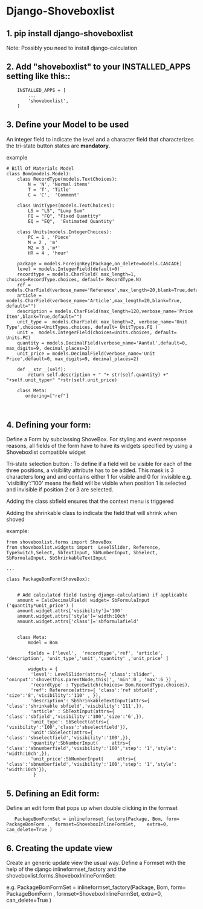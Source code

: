 # Django-Shoveboxlist

## 1. pip install django-shoveboxlist

Note: Possibly you need to install django-calculation

## 2. Add "shoveboxlist" to your INSTALLED_APPS setting like this::

```
	INSTALLED_APPS = [
		...
		'shoveboxlist',
	]
```


## 3. Define your Model to be used 

An integer field to indicate the level and a character field that characterizes the tri-state button states are **mandatory**.

example

```
# Bill Of Materials Model
class Bom(models.Model):
    class RecordType(models.TextChoices): 
        N = 'N', 'Normal items'
        T = 'T', 'Title'
        C = 'C',  'Comment'

    class UnitTypes(models.TextChoices): 
        LS = "LS", "Lump Sum"
        FQ = "FQ", "Fixed Quantity"
        EQ = "EQ",  'Estimated Quantity'

    class Units(models.IntegerChoices):
        PC = 1 , 'Piece'
        M = 2 , 'm'
        M2 = 3 ,'m²'
        HR = 4 , 'hour'

    package = models.ForeignKey(Package,on_delete=models.CASCADE)
    level = models.IntegerField(default=0)
    recordtype = models.CharField( max_length=1, choices=RecordType.choices, default= RecordType.N)
    ref = models.CharField(verbose_name='Reference',max_length=20,blank=True,default='')  
    article = models.CharField(verbose_name='Article',max_length=20,blank=True, default="")  
    description = models.CharField(max_length=120,verbose_name='Price Item',blank=True,default="")
    unit_type =  models.CharField( max_length=2, verbose_name='Unit Type',choices=UnitTypes.choices, default= UnitTypes.FQ ) 
    unit =  models.IntegerField(choices=Units.choices, default= Units.PC) 
    quantity = models.DecimalField(verbose_name='Aantal',default=0, max_digits=9, decimal_places=2)
    unit_price = models.DecimalField(verbose_name='Unit Price',default=0, max_digits=9, decimal_places=2)

    def __str__(self):
        return self.description + " "+ str(self.quantity) +" "+self.unit_type+" "+str(self.unit_price)

    class Meta:
       ordering=["ref"]

     
```

## 4. Defining your form:

Define a Form by subclassing ShoveBox. For styling and event response reasons, all fields of the form have to have its widgets specified by using a Shoveboxlist compatible widget

Tri-state selection button :
To define if a field will be visible for each of the three positions, a visibility attribute has to be added. This mask is 3 characters long and and contains either 1 for visible and  0 for invisible 
e.g.   'visibility':'100' means the field will be visible when position 1 is selected and invisible if position 2 or 3 are selected.

Adding the class sbfield ensures that the context menu is triggered

Adding the shrinkable class to indicate the field that will shrink when shoved

example:

```
from shoveboxlist.forms import ShoveBox
from shoveboxlist.widgets import  LevelSlider, Reference, TypeSwitch,Select, SbTextInput, SbNumberInput, SbSelect, SbFormulaInput, SbShrinkableTextInput

...

class PackageBomForm(ShoveBox):


    # Add calculated field (using django-calculation) if applicable        
    amount = CalcDecimalField( widget= SbFormulaInput ('quantity*unit_price') )
    amount.widget.attrs['visibility']='100'
    amount.widget.attrs['style']='width:10ch' 
    amount.widget.attrs['class']='sbformulafield'


    class Meta:
        model = Bom

        fields = ['level',	'recordtype','ref', 'article', 'description', 'unit_type','unit','quantity' ,'unit_price' ]

        widgets = {
         'level': LevelSlider(attrs={ 'class':'slider', 'oninput':'shove(this.parentNode,this)', 'min':0 , 'max':6 }) ,
         'recordtype' : TypeSwitch(choices= Bom.RecordType.choices),
         'ref': Reference(attrs={ 'class':'ref sbfield', 'size':'8','visibility':'110' , }),
         'description': SbShrinkableTextInput(attrs={ 'class':'shrinkable sbfield','visibility':'111',}),
         'article' : SbTextInput(attrs={ 'class':'sbfield','visibility':'100','size':'6',}),
         'unit_type': SbSelect(attrs={ 'visibility':'100','class':'sbselectfield'}),
         'unit':SbSelect(attrs={ 'class':'sbselectfield','visibility':'100',}),
         'quantity':SbNumberInput(     attrs={  'class':'sbnumberfield','visibility':'100','step': '1','style': 'width:10ch',}),
         'unit_price':SbNumberInput(     attrs={  'class':'sbnumberfield','visibility':'100','step': '1','style': 'width:10ch'}),
          }
```


## 5. Defining an Edit form:

Define an edit form that pops up when double clicking in the formset



       PackageBomFormSet = inlineformset_factory(Package, Bom, form= PackageBomForm ,  formset=ShoveboxInlineFormSet,    extra=0, can_delete=True )

## 6. Creating the update view

Create an generic update view the usual way.
Define a Formset with the help of the django inlineformset_factory and the shoveboxlist.forms.ShoveboxInlineFormSet:

e.g.
    PackageBomFormSet = inlineformset_factory(Package, Bom, form= PackageBomForm ,  formset=ShoveboxInlineFormSet,    extra=0, can_delete=True )



